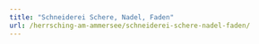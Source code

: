 ```yaml
---
title: "Schneiderei Schere, Nadel, Faden"
url: /herrsching-am-ammersee/schneiderei-schere-nadel-faden/
---
```

